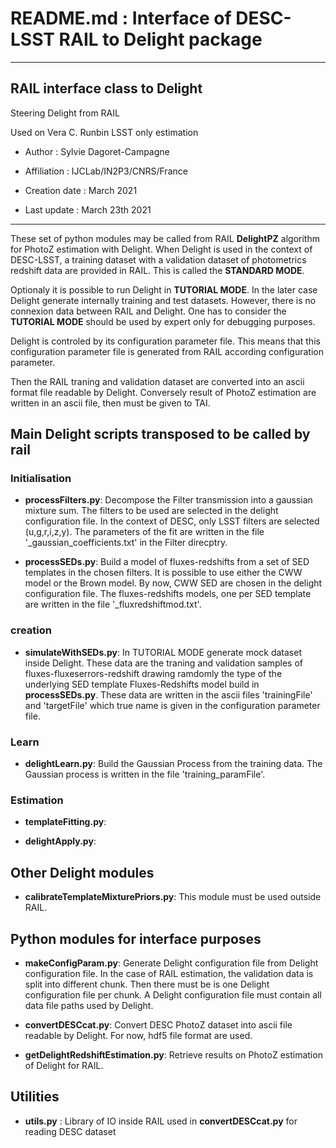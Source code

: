 # README.md : Interface of DESC-LSST RAIL to Delight package 

---------------------------------------------------------------------------------------

## RAIL interface class to Delight

Steering Delight from RAIL


Used on Vera C. Runbin LSST only estimation

- Author        : Sylvie Dagoret-Campagne

- Affiliation   : IJCLab/IN2P3/CNRS/France

- Creation date : March 2021

- Last update   : March 23th 2021

----------------------------------------------------------------------------------------



These set of python modules may be called from RAIL **DelightPZ** algorithm for PhotoZ estimation with Delight.
When Delight is used in the context of DESC-LSST, a training dataset with a validation dataset of photometrics redshift data are provided in RAIL.
This is called the **STANDARD MODE**.

Optionaly it is possible to run Delight in **TUTORIAL MODE**. In the later case Delight generate internally training and test datasets. However, there is no connexion data between RAIL and Delight.
One has to consider the **TUTORIAL MODE** should be used by expert only for debugging purposes.

Delight is controled by its configuration parameter file. This means that this configuration parameter file is generated from RAIL according configuration parameter.

Then the RAIL traning and validation dataset are converted into an ascii format file readable by Delight. Conversely result of PhotoZ estimation are written in an ascii file, then must be given to TAI. 

## Main Delight scripts transposed to be called by rail

### Initialisation

- **processFilters.py**: Decompose the Filter transmission into a gaussian mixture sum. The filters to be used are selected in the delight configuration file. In the context of DESC, only LSST filters are selected (u,g,r,i,z,y). The parameters of the fit are written in the file '_gaussian_coefficients.txt' in the Filter direcptry.

- **processSEDs.py**: Build a model of fluxes-redshifts from a set of SED templates in the chosen filters. It is possible to use either the CWW model or the Brown model. By now, CWW SED are chosen in the delight configuration file. The fluxes-redshifts models, one per SED template are written in the file '_fluxredshiftmod.txt'.

### creation

- **simulateWithSEDs.py**: In TUTORIAL MODE generate mock dataset inside Delight. These data are the traning and validation samples of fluxes-fluxeserrors-redshift drawing ramdomly the type of the underlying SED template Fluxes-Redshifts model build in **processSEDs.py**. These data are written in the ascii files 'trainingFile' and 'targetFile' which true name is given in the configuration parameter file.

### Learn

- **delightLearn.py**:	Build the Gaussian Process from the training data. The Gaussian process is written in the file 'training_paramFile'.

### Estimation	
							
- **templateFitting.py**:

- **delightApply.py**:							

## Other Delight modules

- **calibrateTemplateMixturePriors.py**: This module must be used outside RAIL.


## Python modules for interface purposes


- **makeConfigParam.py**: Generate Delight configuration file from Delight configuration file. In the case of RAIL estimation, the validation data is split into different chunk. Then there must be is one Delight configuration file per chunk. A Delight configuration file must contain all data file paths used by Delight.

- **convertDESCcat.py**: Convert DESC PhotoZ dataset into ascii file readable by Delight. For now, hdf5 file format are used.

- **getDelightRedshiftEstimation.py**: Retrieve results on PhotoZ estimation of Delight for RAIL. 

 



## Utilities

- **utils.py** : Library of IO inside RAIL used in **convertDESCcat.py** for reading DESC dataset


